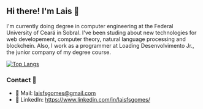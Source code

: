 ## Hi there! I'm Lais :vulcan_salute:

I'm currently doing degree in computer engineering at the Federal University of Ceará in Sobral. I've been studing about new technologies for web developement, computer theory, natural language processing and blockchein. Also, I work as a programmer at Loading Desenvolvimento Jr., the junior company of my degree course.


[![Top Langs](https://github-readme-stats.vercel.app/api/top-langs/?username=laisfsgomes&layout=compact)](https://github.com/anuraghazra/github-readme-stats)


### Contact :rocket:
 - 📧 Mail: laisfsgomes@gmail.com
 -  :large_blue_circle: LinkedIn: https://www.linkedin.com/in/laisfsgomes/
